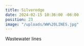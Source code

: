 ```yaml
---
title: Silveredge
date: 2024-02-15 10:36:00 -06:00
position: 23
image: "/uploads/WW%20LINES.jpg"
---
```


Wastewater lines